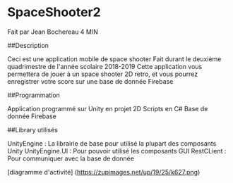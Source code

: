 # SpaceShooter2

Fait par Jean Bochereau 4 MIN

##Description

Ceci est une application mobile de space shooter
Fait durant le deuxième quadrimestre de l'année scolaire 2018-2019
Cette application vous permettera de jouer à un space shooter 2D retro, et vous pourrez enregistrer votre score sur une base de donnée Firebase

##Programmation

Application programmé sur Unity en projet 2D
Scripts en C#
Base de donnée Firebase

##Library utilisés

UnityEngine : La librairie de base pour utilisé la plupart des composants Unity
UnityEngine.UI : Pour pouvoir utilisé les composants GUI
RestCLient : Pour communiquer avec la base de donnée

[diagramme d'activité] (https://zupimages.net/up/19/25/k627.png)
